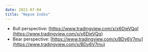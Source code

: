 ```yaml
---
date: 2021-07-04
title: "Nepse Index"
---
```


- Bull perspective: [https://www.tradingview.com/x/x6DjeVQq](https://www.tradingview.com/x/x6DjeVQq)
- Bear perspective: [https://www.tradingview.com/x/BDy6V7mu](https://www.tradingview.com/x/BDy6V7mu)
